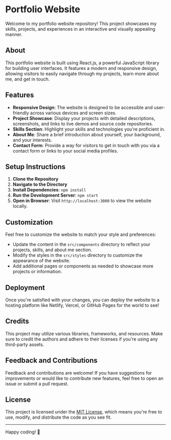 # Portfolio Website

Welcome to my portfolio website repository! This project showcases my skills, projects, and experiences in an interactive and visually appealing manner.

## About

This portfolio website is built using React.js, a powerful JavaScript library for building user interfaces. It features a modern and responsive design, allowing visitors to easily navigate through my projects, learn more about me, and get in touch.

## Features

- **Responsive Design**: The website is designed to be accessible and user-friendly across various devices and screen sizes.
- **Project Showcase**: Display your projects with detailed descriptions, screenshots, and links to live demos and source code repositories.
- **Skills Section**: Highlight your skills and technologies you're proficient in.
- **About Me**: Share a brief introduction about yourself, your background, and your interests.
- **Contact Form**: Provide a way for visitors to get in touch with you via a contact form or links to your social media profiles.

## Setup Instructions

1. **Clone the Repository**
2. **Navigate to the Directory**
3. **Install Dependencies**: `npm install`
4. **Run the Development Server**: `npm start`
5. **Open in Browser**: Visit `http://localhost:3000` to view the website locally.

## Customization

Feel free to customize the website to match your style and preferences:

- Update the content in the `src/components` directory to reflect your projects, skills, and about me section.
- Modify the styles in the `src/styles` directory to customize the appearance of the website.
- Add additional pages or components as needed to showcase more projects or information.

## Deployment

Once you're satisfied with your changes, you can deploy the website to a hosting platform like Netlify, Vercel, or GitHub Pages for the world to see!

## Credits

This project may utilize various libraries, frameworks, and resources. Make sure to credit the authors and adhere to their licenses if you're using any third-party assets.

## Feedback and Contributions

Feedback and contributions are welcome! If you have suggestions for improvements or would like to contribute new features, feel free to open an issue or submit a pull request.

## License

This project is licensed under the [MIT License](LICENSE), which means you're free to use, modify, and distribute the code as you see fit.

---

Happy coding! 🚀

